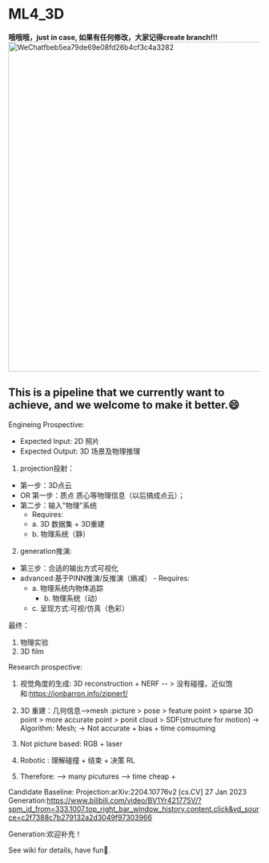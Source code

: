 # ML4_3D

****哦哦哦，just in case, 如果有任何修改，大家记得create branch!!!****
<img width="657" alt="WeChatfbeb5ea79de69e08fd26b4cf3c4a3282" src="https://github.com/MarkJYC001/ML4_3D/assets/90122592/3a9a0cfe-d1ae-4402-a29b-2fcc88f8658c">

## This is a pipeline that we currently want to achieve, and we welcome to make it better.😄

Engineing Prospective:
 * Expected Input: 2D 照片 
 * Expected Output: 3D 场景及物理推理
 1. projection投射：
   - 第一步：3D点云
   - OR 第一步：质点 质心等物理信息（以后搞成点云）； 
   - 第二步：输入"物理"系统
        - Requires:
 		- a. 3D 数据集 + 3D重建
 		- b. 物理系统（静）
 2. generation推演:
   - 第三步：合适的输出方式可视化
   - advanced:基于PINN推演/反推演（熵减）
	- Requires:
 		- a. 物理系统内物体追踪
	      	- b. 物理系统（动）
 		- c. 呈现方式:可视/仿真（色彩）


最终：
1. 物理实验
2. 3D film


Research prospective:
1. 视觉角度的生成: 3D reconstruction + NERF -- > 没有碰撞，近似饱和:https://jonbarron.info/zipnerf/
2. 3D 重建：几何信息-->mesh :picture  > pose > feature point > sparse 3D point > more accurate point > ponit cloud > SDF(structure for motion)
   -> Algorithm: Mesh;
   -> Not accurate + bias + time comsuming
3. Not picture based: RGB + laser
4. Robotic : 理解碰撞 + 结束 + 决策 RL

5. Therefore: --> many picutures --> time cheap + 

   
Candidate Baseline:
Projection:arXiv:2204.10776v2 [cs.CV] 27 Jan 2023
Generation:https://www.bilibili.com/video/BV1Yr421775V/?spm_id_from=333.1007.top_right_bar_window_history.content.click&vd_source=c2f7388c7b279132a2d3049f97303966




Generation:欢迎补充！

See wiki for details, have fun🥳.
 
